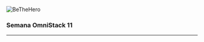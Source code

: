 ![BeTheHero](https://raw.githubusercontent.com/rocketseat-education/semana-omnistack-11/master/.github/bethehero.png)
###          Semana OmniStack 11
---

